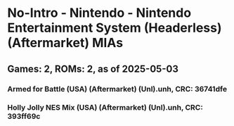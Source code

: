 # No-Intro - Nintendo - Nintendo Entertainment System (Headerless) (Aftermarket) MIAs
## Games: 2, ROMs: 2, as of 2025-05-03

### Armed for Battle (USA) (Aftermarket) (Unl).unh, CRC: 36741dfe
### Holly Jolly NES Mix (USA) (Aftermarket) (Unl).unh, CRC: 393ff69c
